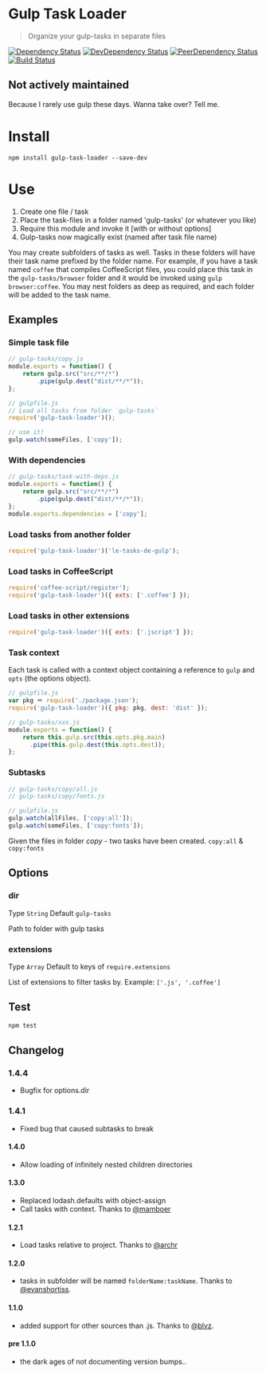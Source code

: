 Gulp Task Loader
================

> Organize your gulp-tasks in separate files

[![Dependency Status](https://david-dm.org/hontas/gulp-task-loader.svg)](https://david-dm.org/hontas/gulp-task-loader)
[![DevDependency Status](https://david-dm.org/hontas/gulp-task-loader/dev-status.svg)](https://david-dm.org/hontas/gulp-task-loader#info=devDependencies)
[![PeerDependency Status](https://david-dm.org/hontas/gulp-task-loader/peer-status.svg)](https://david-dm.org/hontas/gulp-task-loader#info=peerDependencies)
[![Build Status](https://travis-ci.org/hontas/gulp-task-loader.svg?branch=master)](https://travis-ci.org/hontas/gulp-task-loader)

## Not actively maintained
Because I rarely use gulp these days. Wanna take over? Tell me.

# Install

```shell
npm install gulp-task-loader --save-dev
```

# Use

1. Create one file / task
2. Place the task-files in a folder named 'gulp-tasks' (or whatever you like)
3. Require this module and invoke it [with or without options]
4. Gulp-tasks now magically exist (named after task file name)

You may create subfolders of tasks as well. Tasks in these folders will have their task name prefixed by the folder name. For example, if you have a task named `coffee` that compiles CoffeeScript files, you could place this task in the `gulp-tasks/browser` folder and it would be invoked using `gulp browser:coffee`. You may nest folders as deep as required, and each folder will be added to the task name.

## Examples

### Simple task file
```js
// gulp-tasks/copy.js
module.exports = function() {
	return gulp.src("src/**/*")
		.pipe(gulp.dest("dist/**/*"));
};
```

```js
// gulpfile.js
// Load all tasks from folder `gulp-tasks`
require('gulp-task-loader')();

// use it!
gulp.watch(someFiles, ['copy']);
```

### With dependencies
```js
// gulp-tasks/task-with-deps.js
module.exports = function() {
    return gulp.src("src/**/*")
        .pipe(gulp.dest("dist/**/*"));
};
module.exports.dependencies = ['copy'];
```

### Load tasks from another folder
```js
require('gulp-task-loader')('le-tasks-de-gulp');
```

### Load tasks in CoffeeScript
```js
require('coffee-script/register');
require('gulp-task-loader')({ exts: ['.coffee'] });
```

### Load tasks in other extensions
```js
require('gulp-task-loader')({ exts: ['.jscript'] });
```

### Task context

Each task is called with a context object containing a reference to `gulp` and `opts` (the options object).
```js
// gulpfile.js
var pkg ＝ require('./package.json');
require('gulp-task-loader')({ pkg: pkg, dest: 'dist' });

// gulp-tasks/xxx.js
module.exports = function() {
    return this.gulp.src(this.opts.pkg.main)
      .pipe(this.gulp.dest(this.opts.dest));
};
```

### Subtasks

```js
// gulp-tasks/copy/all.js
// gulp-tasks/copy/fonts.js

// gulpfile.js
gulp.watch(allFiles, ['copy:all']);
gulp.watch(someFiles, ['copy:fonts']);
```

Given the files in folder *copy* - two tasks have been created. `copy:all` & `copy:fonts`

## Options

### dir
Type `String` Default `gulp-tasks`

Path to folder with gulp tasks

### extensions
Type `Array` Default to keys of `require.extensions`

List of extensions to filter tasks by. Example: `['.js', '.coffee']`

## Test

```sh
npm test
```

## Changelog

### 1.4.4
* Bugfix for options.dir

### 1.4.1
* Fixed bug that caused subtasks to break

#### 1.4.0
* Allow loading of infinitely nested children directories

#### 1.3.0
* Replaced lodash.defaults with object-assign
* Call tasks with context. Thanks to [@mamboer](https://github.com/mamboer)

#### 1.2.1
* Load tasks relative to project. Thanks to [@archr](https://github.com/archr)

#### 1.2.0

* tasks in subfolder will be named `folderName:taskName`. Thanks to [@evanshortiss](https://github.com/evanshortiss).

#### 1.1.0

* added support for other sources than .js. Thanks to [@blvz](https://github.com/blvz).

#### pre 1.1.0

* the dark ages of not documenting version bumps..
